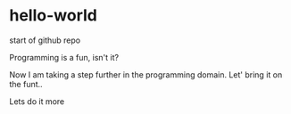 # hello-world
start of github repo

Programming is a fun, isn't it?

Now I am taking a step further in the programming domain.
Let' bring it on the funt..

Lets do it more
